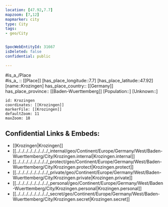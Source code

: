 ```yaml
---
location: [47.92,7.7] 
mapzoom: [7,12] 
mapmarker: city 
type: City
tags:
- geo/City


SpocWebEntityId: 31667
isDeleted: false
confidential: public

---
```

#is_a_/Place  
#is_a_ :: [[Place]] 
[has_place_longitude::7.7] 
[has_place_latitude::47.92] 
[name::Krozingen] 
has_place_country:: [[Germany]]  
has_place_province:: [[Baden-Wuerttemberg]] 
[Population::] 
[Unknown::] 


```leaflet
id: Krozingen
coordinates: [[Krozingen]] 
markerFile: [[Krozingen]] 
defaultZoom: 11 
maxZoom: 18
```


## Confidential Links & Embeds: 
- [[Krozingen|Krozingen]]  
- [[../../../../../../../../_internal/geo/Continent/Europe/Germany/West/Baden-Wuerttemberg/City/Krozingen.internal|Krozingen.internal]] 
- [[../../../../../../../../_protect/geo/Continent/Europe/Germany/West/Baden-Wuerttemberg/City/Krozingen.protect|Krozingen.protect]] 
- [[../../../../../../../../_private/geo/Continent/Europe/Germany/West/Baden-Wuerttemberg/City/Krozingen.private|Krozingen.private]] 
- [[../../../../../../../../_personal/geo/Continent/Europe/Germany/West/Baden-Wuerttemberg/City/Krozingen.personal|Krozingen.personal]] 
- [[../../../../../../../../_secret/geo/Continent/Europe/Germany/West/Baden-Wuerttemberg/City/Krozingen.secret|Krozingen.secret]] 
